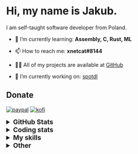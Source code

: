 # Hi, my name is Jakub.

I am self-taught software developer from Poland.

- 🌱 I’m currently learning: **Assembly, C, Rust, ML**

- 📫 How to reach me: **xnetcat#8144**

- 👨‍💻 All of my projects are available at [GitHub](https://github.com/xnetcat?tab=repositories)

- 🔭 I’m currently working on: [spotdl](https://github.com/spotDL/spotify-downloader)

## Donate

[![paypal](https://img.shields.io/badge/paypal-%2300457C.svg?&style=for-the-badge&logo=paypal&logoColor=white)](https://paypal.me/kko7)
[![kofi](https://img.shields.io/badge/kofi-%23F16061.svg?&style=for-the-badge&logo=ko-fi&logoColor=white)](https://ko-fi.com/xnetcat)



<details>
  <summary style="font-size:1.25em"><strong>GitHub Stats</strong></summary>
  <a href="https://github.com/anuraghazra/github-readme-stats" title="Go to Source">
    <img height=175 align="center" src="https://github-readme-stats.vercel.app/api?username=xnetcat&show_icons=true&theme=gotham">
  </a>
  <a href="https://github.com/anuraghazra/github-readme-stats">
  <img height=175 align="center" src="https://github-readme-stats.vercel.app/api/top-langs/?username=xnetcat&title_color=2aa889&text_color=99d1ce&icon_color=2bbc8a&bg_color=0c1014&langs_count=8&layout=compact" />
  </a>
</details>

<details>
  <summary style="font-size:1.25em"><strong>Coding stats</strong></summary>
  <!--START_SECTION:waka-->
<div class="waka-stats"><strong>🐱 My GitHub Data</strong>
<ul>
<li>🏆 380 Contributions in the Year 2023
<li>📦 77.2 kB Used in GitHub's Storage
<li>💼 Opted to Hire
<li>📜 18 Public Repositories
<li>🔑 3 Private Repositories
</ul><pre lang="text">
<strong>📅 I'm Most Productive on Monday</strong>
<code>Monday       58 commits     █████░░░░░░░░░░░░░░░░░░░░   20.0% 
Tuesday      49 commits     ████░░░░░░░░░░░░░░░░░░░░░   16.9% 
Wednesday    15 commits     █░░░░░░░░░░░░░░░░░░░░░░░░   5.17% 
Thursday     38 commits     ███░░░░░░░░░░░░░░░░░░░░░░   13.1% 
Friday       30 commits     ██░░░░░░░░░░░░░░░░░░░░░░░   10.34% 
Saturday     53 commits     ████░░░░░░░░░░░░░░░░░░░░░   18.28% 
Sunday       47 commits     ████░░░░░░░░░░░░░░░░░░░░░   16.21%</code>
</pre>

<pre lang="text"><strong>📊 This Week I Spent My Time On</strong>
<code>⌚︎  Time Zone: Europe/Warsaw
💬︎  Programming Languages: 
Python                   21 hrs 23 mins      ███████████████████████░░   91.69% 
Text                     46 mins             ░░░░░░░░░░░░░░░░░░░░░░░░░   3.36% 
JSON                     39 mins             ░░░░░░░░░░░░░░░░░░░░░░░░░   2.82% 
TOML                     12 mins             ░░░░░░░░░░░░░░░░░░░░░░░░░   0.92% 
YAML                     10 mins             ░░░░░░░░░░░░░░░░░░░░░░░░░   0.72%
🔥  Editors: 
VS Code                  23 hrs 19 mins      █████████████████████████   100.0%
🐱‍‍💻   Projects: 
Spotify-Account-Creator  19 hrs 50 mins      █████████████████████░░░░   85.03% 
spotify-downloader       1 hr 51 mins        ██░░░░░░░░░░░░░░░░░░░░░░░   7.94% 
modal                    41 mins             ░░░░░░░░░░░░░░░░░░░░░░░░░   2.94% 
transcriber              15 mins             ░░░░░░░░░░░░░░░░░░░░░░░░░   1.09% 
Spotify-Account-Creator-212 mins             ░░░░░░░░░░░░░░░░░░░░░░░░░   0.91%
‍‍💻   Operating System: 
Windows                  23 hrs 19 mins      █████████████████████████   100.0%</code></pre><pre lang="text">
<strong>I Mostly Code in Python</strong>
<code>Python                   12 repos            ██████████████░░░░░░░░░░░   57.14% 
JavaScript               3 repos             ███░░░░░░░░░░░░░░░░░░░░░░   14.29% 
HTML                     2 repos             ██░░░░░░░░░░░░░░░░░░░░░░░   9.52% 
TypeScript               2 repos             ██░░░░░░░░░░░░░░░░░░░░░░░   9.52% 
Jupyter Notebook         1 repo              █░░░░░░░░░░░░░░░░░░░░░░░░   4.76%</code>
</pre>

**Timeline**

![Chart not found](https://raw.githubusercontent.com/xnetcat/xnetcat/master/charts/bar_graph.png) 


 Last Updated on 25/06/2023 02:11:50 UTC
<!--END_SECTION:waka-->
</details>

<details>
  <summary style="font-size:1.25em"><strong>My skills</strong></summary>
 
 ## Languages

![JavaScript](https://img.shields.io/badge/javascript%20-%23323330.svg?&style=for-the-badge&logo=javascript&logoColor=%23F7DF1E)
![Python](https://img.shields.io/badge/python%20-%2314354C.svg?&style=for-the-badge&logo=python&logoColor=white)
![HTML5](https://img.shields.io/badge/html5%20-%23E34F26.svg?&style=for-the-badge&logo=html5&logoColor=white)
![CSS3](https://img.shields.io/badge/css3%20-%231572B6.svg?&style=for-the-badge&logo=css3&logoColor=white)
![Shell Script](https://img.shields.io/badge/shell_script%20-%23121011.svg?&style=for-the-badge&logo=gnu-bash&logoColor=white)
![Markdown](https://img.shields.io/badge/markdown-%23000000.svg?&style=for-the-badge&logo=markdown&logoColor=white)

## Frameworks

![Flask](https://img.shields.io/badge/flask%20-%23000.svg?&style=for-the-badge&logo=flask&logoColor=white)
![Selenium](https://img.shields.io/badge/selenium%20-%2343B02A.svg?&style=for-the-badge&logo=selenium&logoColor=white)

## Version Control

![Git](https://img.shields.io/badge/git%20-%23F05033.svg?&style=for-the-badge&logo=git&logoColor=white)
![GitHub](https://img.shields.io/badge/github%20-%23121011.svg?&style=for-the-badge&logo=github&logoColor=white)

## CI

![GitHub Actions](https://img.shields.io/badge/github%20actions%20-%232671E5.svg?&style=for-the-badge&logo=github%20actions&logoColor=white)

## Other

![Jupyter](https://img.shields.io/badge/Jupyter%20-%23F37626.svg?&style=for-the-badge&logo=Jupyter&logoColor=white)

</details>

<details>
  <summary style="font-size:1.25em"><strong>Other</strong></summary>

## Contact

[![protonmail](https://img.shields.io/badge/protonmail-%238B89CC.svg?&style=for-the-badge&logo=protonmail&logoColor=white)](mailto:xnetcat@pm.me)
[![gmail](https://img.shields.io/badge/gmail-%23D14836.svg?&style=for-the-badge&logo=gmail&logoColor=white)](mailto:xnetcat.dev@gmail.com)
![discord](https://img.shields.io/badge/xnetcat%238144-7289DA.svg?&style=for-the-badge&logo=discord&logoColor=white)

</details>
